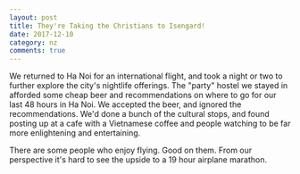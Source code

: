 ```yaml
---
layout: post
title: They're Taking the Christians to Isengard!
date: 2017-12-10
category: nz
comments: true
---
```


We returned to Ha Noi for an international flight, and took a night or two to further explore the city's nightlife offerings. The "party" hostel we stayed in afforded some cheap beer and recommendations on where to go for our last 48 hours in Ha Noi. We accepted the beer, and ignored the recommendations. We'd done a bunch of the cultural stops, and found posting up at a cafe with a Vietnamese coffee and people watching to be far more enlightening and entertaining.

There are some people who enjoy flying. Good on them. From our perspective it's hard to see the upside to a 19 hour airplane marathon.